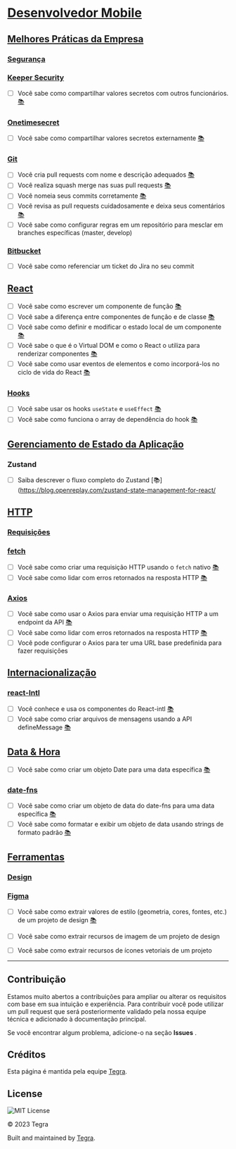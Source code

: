 # [Desenvolvedor Mobile](https://github.com/tegrasoftware/developer-handbook/blob/master/Onboarding/Regular/Mobile%20Developer.md#mobile-developer)

## [Melhores Práticas da Empresa](https://github.com/tegrasoftware/developer-handbook/blob/master/Onboarding/Regular/Mobile%20Developer.md#company-best-practices)

### [Segurança](https://github.com/tegrasoftware/developer-handbook/blob/master/Technical%20Stack/Mobile%20Developer/Company%20best%20practices.md#security)

### [Keeper Security](https://github.com/tegrasoftware/developer-handbook/blob/master/Technical%20Stack/Mobile%20Developer/Company%20best%20practices.md#keeper-security)

- [ ] Você sabe como compartilhar valores secretos com outros funcionários. [📚](https://docs.keeper.io/user-guides/)

### [Onetimesecret](https://github.com/tegrasoftware/developer-handbook/blob/master/Technical%20Stack/Mobile%20Developer/Company%20best%20practices.md#onetimesecret)

- [ ] Você sabe como compartilhar valores secretos externamente [📚](https://support.painchek.com/hc/en-us/articles/360038504674-How-to-use-One-Time-Secret)

### [Git](https://github.com/tegrasoftware/developer-handbook/blob/master/Technical%20Stack/Mobile%20Developer/Company%20best%20practices.md#git)

- [ ] Você cria pull requests com nome e descrição adequados [📚](https://medium.com/@hugooodias/the-anatomy-of-a-perfect-pull-request-567382bb6067)
- [ ] Você realiza squash merge nas suas pull requests [📚](https://blog.pairworking.com/why-you-should-care-about-squash-and-merge-in-git-675856bf66b0)
- [ ] Você nomeia seus commits corretamente [📚](https://chris.beams.io/posts/git-commit/)
- [ ] Você revisa as pull requests cuidadosamente e deixa seus comentários [📚](https://www.pullrequest.com/blog/what-belongs-in-an-effective-code-review-checklist/)
- [ ] Você sabe como configurar regras em um repositório para mesclar em branches específicas (master, develop)

### [Bitbucket](https://github.com/tegrasoftware/developer-handbook/blob/master/Technical%20Stack/Mobile%20Developer/Company%20best%20practices.md#bitbucket)

- [ ] Você sabe como referenciar um ticket do Jira no seu commit


## [React](https://github.com/tegrasoftware/developer-handbook/blob/master/Onboarding/Regular/Mobile%20Developer.md#react)

- [ ] Você sabe como escrever um componente de função [📚](https://www.robinwieruch.de/react-function-component#react-function-component-example)
- [ ] Você sabe a diferença entre componentes de função e de classe [📚](https://medium.com/@Zwenza/functional-vs-class-components-in-react-231e3fbd7108#:~:text=The%20most%20obvious%20one%20difference,which%20returns%20a%20React%20element.)
- [ ] Você sabe como definir e modificar o estado local de um componente [📚](https://reactjs.org/docs/faq-state.html)
- [ ] Você sabe o que é o Virtual DOM e como o React o utiliza para renderizar componentes [📚](https://www.youtube.com/watch?v=RquK3TImY9U)
- [ ] Você sabe como usar eventos de elementos e como incorporá-los no ciclo de vida do React [📚](https://stackoverflow.com/questions/29303456/reactjs-onclick-change-element/29304703#29304703)

### [Hooks](https://github.com/tegrasoftware/developer-handbook/blob/master/Technical%20Stack/Mobile%20Developer/React.md#hooks)

- [ ] Você sabe usar os hooks `useState` e `useEffect` [📚](https://www.valentinog.com/blog/hooks/)
- [ ] Você sabe como funciona o array de dependência do hook [📚](https://medium.com/better-programming/understanding-the-useeffect-dependency-array-2913da504c44)

## [Gerenciamento de Estado da Aplicação](https://github.com/tegrasoftware/developer-handbook/blob/master/Onboarding/Regular/Mobile%20Developer.md#application-state-management)

### Zustand

- [ ] Saiba descrever o fluxo completo do Zustand [📚](https://blog.openreplay.com/zustand-state-management-for-react/

## [HTTP](https://github.com/tegrasoftware/developer-handbook/blob/master/Onboarding/Regular/Mobile%20Developer.md#http)

### [Requisições](https://github.com/tegrasoftware/developer-handbook/blob/master/Technical%20Stack/Mobile%20Developer/HTTP.md#requests)

### [fetch](https://github.com/tegrasoftware/developer-handbook/blob/master/Technical%20Stack/Mobile%20Developer/HTTP.md#fetch)

- [ ] Você sabe como criar uma requisição HTTP usando o `fetch` nativo [📚](https://developer.mozilla.org/en-US/docs/Web/API/Fetch_API/Using_Fetch)
- [ ] Você sabe como lidar com erros retornados na resposta HTTP [📚](https://levelup.gitconnected.com/the-definite-guide-to-handling-errors-gracefully-in-javascript-58424d9c60e6)

### [Axios](https://github.com/tegrasoftware/developer-handbook/blob/master/Technical%20Stack/Mobile%20Developer/HTTP.md#axios)

- [ ] Você sabe como usar o Axios para enviar uma requisição HTTP a um endpoint da API [📚](https://github.com/tegrasoftware/cra-template-tegrasoftware/blob/master/template/src/modules/users/users.sagas.ts)
- [ ] Você sabe como lidar com erros retornados na resposta HTTP [📚](https://www.intricatecloud.io/2020/03/how-to-handle-api-errors-in-your-web-app-using-axios/)
- [ ] Você pode configurar o Axios para ter uma URL base predefinida para fazer requisições

## [Internacionalização](https://github.com/tegrasoftware/developer-handbook/blob/master/Onboarding/Regular/Mobile%20Developer.md#internationalization)

### [react-Intl](https://github.com/tegrasoftware/developer-handbook/blob/master/Technical%20Stack/Mobile%20Developer/Internationalization.md#react-intl)

- [ ] Você conhece e usa os componentes do React-intl [📚](https://www.newline.co/@dmitryrogozhny/quick-introduction-to-internationalization-in-react-with-react-intl--13b17de9)
- [ ] Você sabe como criar arquivos de mensagens usando a API defineMessage [📚](https://github.com/tegrasoftware/cra-template-tegrasoftware/blob/master/template/src/routes/home/home.messages.ts)

## [Data & Hora](https://github.com/tegrasoftware/developer-handbook/blob/master/Onboarding/Regular/Mobile%20Developer.md#date--time)

- [ ] Você sabe como criar um objeto Date para uma data específica [📚](https://www.digitalocean.com/community/tutorials/understanding-date-and-time-in-javascript)

### [date-fns](https://github.com/tegrasoftware/developer-handbook/blob/master/Technical%20Stack/Mobile%20Developer/Date%20&%20Time.md#date-fns)

- [ ] Você sabe como criar um objeto de data do date-fns para uma data específica [📚](https://date-fns.org/v2.0.0-alpha.7/docs/FP-Guide#usage)
- [ ] Você sabe como formatar e exibir um objeto de data usando strings de formato padrão [📚](https://www.digitalocean.com/community/tutorials/js-date-fns)

## [Ferramentas](https://github.com/tegrasoftware/developer-handbook/blob/master/Onboarding/Regular/Mobile%20Developer.md#tools)

### [Design](https://github.com/tegrasoftware/developer-handbook/blob/master/Technical%20Stack/Mobile%20Developer/Tools.md#design)

### [Figma](https://github.com/tegrasoftware/developer-handbook/blob/master/Technical%20Stack/Mobile%20Developer/Tools.md#figma)

- [ ] Você sabe como extrair valores de estilo (geometria, cores, fontes, etc.) de um projeto de design [📚](https://www.figma.com/resources/assets/developer-onboarding-guide/)
- [ ] Você sabe como extrair recursos de imagem de um projeto de design
- [ ] Você sabe como extrair recursos de ícones vetoriais de um projeto


* * *

Contribuição
------------

Estamos muito abertos a contribuições para ampliar ou alterar os requisitos com base em sua intuição e experiência. Para contribuir você pode utilizar um pull request que será posteriormente validado pela nossa equipe técnica e adicionado à documentação principal.

Se você encontrar algum problema, adicione-o na seção **Issues** .

Créditos
-------

Esta página é mantida pela equipe [Tegra](https://tegra.com.br).


License
-------

![MIT License](https://img.shields.io/badge/License-MIT-blue.svg)

© 2023 Tegra

Built and maintained by [Tegra](https://tegra.com.br).
